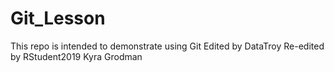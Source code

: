 # Git_Lesson
This repo is intended to demonstrate using Git
Edited by DataTroy
Re-edited by RStudent2019
Kyra Grodman